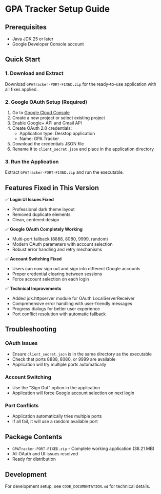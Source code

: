 # GPA Tracker Setup Guide

## Prerequisites
- Java JDK 25 or later
- Google Developer Console account

## Quick Start

### 1. Download and Extract
Download `GPATracker-PORT-FIXED.zip` for the ready-to-use application with all fixes applied.

### 2. Google OAuth Setup (Required)
1. Go to [Google Cloud Console](https://console.cloud.google.com/)
2. Create a new project or select existing project
3. Enable Google+ API and Gmail API
4. Create OAuth 2.0 credentials:
   - Application type: Desktop application
   - Name: GPA Tracker
5. Download the credentials JSON file
6. Rename it to `client_secret.json` and place in the application directory

### 3. Run the Application
Extract `GPATracker-PORT-FIXED.zip` and run the executable.

## Features Fixed in This Version

✅ **Login UI Issues Fixed**
- Professional dark theme layout
- Removed duplicate elements
- Clean, centered design

✅ **Google OAuth Completely Working**
- Multi-port fallback (8888, 8080, 9999, random)
- Modern OAuth parameters with account selection
- Robust error handling and retry mechanisms

✅ **Account Switching Fixed**
- Users can now sign out and sign into different Google accounts
- Proper credential clearing between sessions
- Force account selection on each login

✅ **Technical Improvements**
- Added jdk.httpserver module for OAuth LocalServerReceiver
- Comprehensive error handling with user-friendly messages
- Progress dialogs for better user experience
- Port conflict resolution with automatic fallback

## Troubleshooting

### OAuth Issues
- Ensure `client_secret.json` is in the same directory as the executable
- Check that ports 8888, 8080, or 9999 are available
- Application will try multiple ports automatically

### Account Switching
- Use the "Sign Out" option in the application
- Application will force Google account selection on next login

### Port Conflicts
- Application automatically tries multiple ports
- If all fail, it will use a random available port

## Package Contents
- `GPATracker-PORT-FIXED.zip` - Complete working application (38.21 MB)
- All OAuth and UI issues resolved
- Ready for distribution

## Development
For development setup, see `CODE_DOCUMENTATION.md` for technical details.
